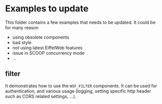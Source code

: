 Examples to update
==================

This folder contains a few examples that needs to be updated.
It could be for many reason
- using obsolete components
- bad style
- not using latest EiffelWeb features
- issue in SCOOP concurrency mode
- ...

## filter
It demonstrates how to use the `WSF_FILTER` components. It can be used for authentication, and various usage (logging, setting specific http header such as CORS related settings, ...).

